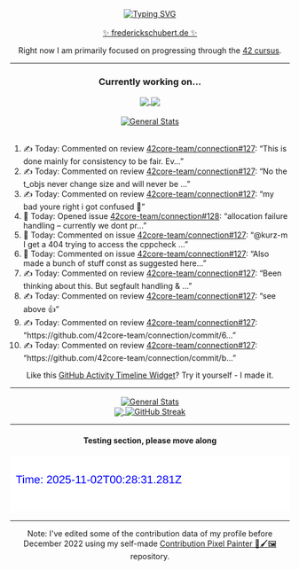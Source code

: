 <div align="center">
	<a href="https://git.io/typing-svg"><img src="https://readme-typing-svg.demolab.com?font=Fira+Code&size=30&pause=1000&color=70A5FD&background=1A1B27&center=true&vCenter=true&repeat=false&random=false&width=435&lines=%F0%9F%91%8B+Hiya%2C+I'm+Freddy!+%F0%9F%96%96" alt="Typing SVG" /></a>
</div>
<br>
<div align="center">
	<a href="https://frederickschubert.de">✨ frederickschubert.de ✨</a>
	<p>Right now I am primarily focused on progressing through the <a href="https://github.com/FreddyMSchubert/42_cursus">42 cursus</a>.</p>
</div>

<hr>

<div align="center">

### Currently working on...

<!-- [![current_repo](https://github-readme-stats.vercel.app/api/pin/?username=FreddyMSchubert&repo=Crafty_Concoctions&theme=tokyonight)](https://github.com/FreddyMSchubert/Crafty_Concoctions) -->

<div align="center">
	<a href="https://github.com/Reptudn/42_transcendence" target="_blank">
		<img align="center" src="https://github-readme-stats.vercel.app/api/pin/?username=Reptudn&repo=42_transcendence&theme=tokyonight" />
	</a>
	<a href="https://github.com/42core-team/even_COREnier" target="_blank">
		<img align="center" src="https://github-readme-stats.vercel.app/api/pin/?username=42core-team&repo=even_COREnier&theme=tokyonight" />
	</a>
</div>

<br>

<div align="center">
	<a href="https://github.com/FreddyMSchubert/42_cursus" target="_blank">
		<img align="center" src="https://github-readme-stats.vercel.app/api/pin/?username=FreddyMSchubert&repo=42_cursus&theme=tokyonight" alt="General Stats" />
	</a>
</div>

<br>

<div align="left">
<ol>
<!-- ACTIVITY:START -->
<li>✍️ Today: Commented on review <a href="https://github.com/42core-team/connection/pull/127#discussion_r2203357587">42core-team/connection#127</a>: “This is done mainly for consistency to be fair. Ev…”</li>
<li>✍️ Today: Commented on review <a href="https://github.com/42core-team/connection/pull/127#discussion_r2203355873">42core-team/connection#127</a>: “No the t_objs never change size and will never be …”</li>
<li>✍️ Today: Commented on review <a href="https://github.com/42core-team/connection/pull/127#discussion_r2203341171">42core-team/connection#127</a>: “my bad youre right i got confused 🫠”</li>
<li>🐛 Today: Opened issue <a href="https://github.com/42core-team/connection/issues/128">42core-team/connection#128</a>: “allocation failure handling – currently we dont pr…”</li>
<li>💬 Today: Commented on issue <a href="https://github.com/42core-team/connection/pull/127#issuecomment-3066706186">42core-team/connection#127</a>: “@kurz-m I get a 404 trying to access the cppcheck …”</li>
<li>💬 Today: Commented on issue <a href="https://github.com/42core-team/connection/pull/127#issuecomment-3066705473">42core-team/connection#127</a>: “Also made a bunch of stuff const as suggested here…”</li>
<li>✍️ Today: Commented on review <a href="https://github.com/42core-team/connection/pull/127#discussion_r2203220639">42core-team/connection#127</a>: “Been thinking about this. But segfault handling & …”</li>
<li>✍️ Today: Commented on review <a href="https://github.com/42core-team/connection/pull/127#discussion_r2203219917">42core-team/connection#127</a>: “see above 👍”</li>
<li>✍️ Today: Commented on review <a href="https://github.com/42core-team/connection/pull/127#discussion_r2203219853">42core-team/connection#127</a>: “https://github.com/42core-team/connection/commit/6…”</li>
<li>✍️ Today: Commented on review <a href="https://github.com/42core-team/connection/pull/127#discussion_r2203219477">42core-team/connection#127</a>: “https://github.com/42core-team/connection/commit/b…”</li>
<!-- ACTIVITY:END -->
</ol>
</div>

Like this [GitHub Activity Timeline Widget](https://github.com/FreddyMSchubert/github-activity-timeline)? Try it yourself - I made it.

<hr>

<div align="center">
	<a href="https://github.com/anuraghazra/github-readme-stats" target="_blank">
		<img height=200 align="center" src="https://github-readme-stats.vercel.app/api?username=FreddyMSchubert&show_icons=true&theme=tokyonight&card_width=650" alt="General Stats" />
	</a>
</div>

<div align="center">
	<a href="https://github.com/anuraghazra/github-readme-stats" target="_blank">
		<img height=200 align="center" src="https://github-readme-stats.vercel.app/api/top-langs/?username=FreddyMSchubert&layout=donut&theme=tokyonight&card_width=320">
	</a>
	<a href="https://github.com/DenverCoder1/github-readme-streak-stats" target="_blank">
		<img height=200 align="center" src="https://streak-stats.demolab.com?user=FreddyMSchubert&theme=tokyonight&date_format=j%20M%5B%20Y%5D&card_width=320&card_height=200&hide_total_contributions=true" alt="GitHub Streak" />
	</a>
</div>

<hr>

#### Testing section, please move along

![GitHub Defenders SVG](https://github.com/FreddyMSchubert/FreddyMSchubert/blob/github_defenders_output/output.svg)

<hr>

Note: I've edited some of the contribution data of my profile before December 2022 using my self-made [Contribution Pixel Painter 🎨🖌️🖼️](https://github.com/FreddyMSchubert/contribution-pixel-painter) repository.
